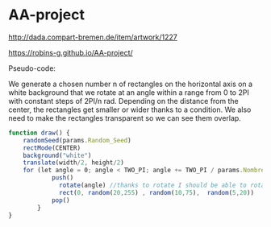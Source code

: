 # AA-project

http://dada.compart-bremen.de/item/artwork/1227

https://robins-g.github.io/AA-project/

Pseudo-code:

We generate a chosen number n of rectangles on the horizontal axis on a white background that we rotate at an angle within a range from 0 to 2PI with constant steps of 2PI/n rad. Depending on the distance from the center, the rectangles get smaller or wider thanks to a condition. We also need to make the rectangles transparent so we can see them overlap.

```ts
function draw() {
    randomSeed(params.Random_Seed)
    rectMode(CENTER)
    background("white")
    translate(width/2, height/2)
    for (let angle = 0; angle < TWO_PI; angle += TWO_PI / params.Nombre) {
            push()
              rotate(angle) //thanks to rotate I should be able to rotate the rectangles so it matches their position from the center
              rect(0, random(20,255) , random(10,75),  random(5,20))
            pop()
        }
}
```
